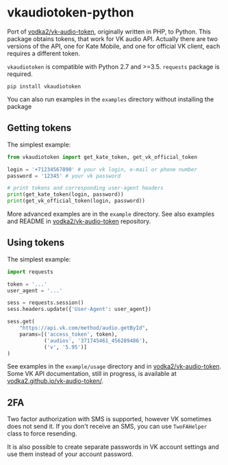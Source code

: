 # vkaudiotoken-python

Port of [vodka2/vk-audio-token](https://github.com/vodka2/vk-audio-token), originally written in PHP, to Python. This package obtains tokens, that work for VK audio API. Actually there are two versions of the API, one for Kate Mobile, and one for official VK client, each requires a different token.

`vkaudiotoken` is compatible with Python 2.7 and >=3.5. `requests` package is required.

```
pip install vkaudiotoken
```
You can also run examples in the `examples` directory without installing the package

## Getting tokens

The simplest example:

```python
from vkaudiotoken import get_kate_token, get_vk_official_token

login = '+71234567890' # your vk login, e-mail or phone number
password = '12345' # your vk password

# print tokens and corresponding user-agent headers
print(get_kate_token(login, password))
print(get_vk_official_token(login, password))
```

More advanced examples are in the `example` directory. See also examples and README in [vodka2/vk-audio-token](https://github.com/vodka2/vk-audio-token/tree/master/src/examples) repository.

## Using tokens

The simplest example:

```python
import requests

token = '...'
user_agent = '...'

sess = requests.session()
sess.headers.update({'User-Agent': user_agent})

sess.get(
    "https://api.vk.com/method/audio.getById",
    params=[('access_token', token),
            ('audios', '371745461_456289486'),
            ('v', '5.95')]
)
```

See examples in the `example/usage` directory and in [vodka2/vk-audio-token](https://github.com/vodka2/vk-audio-token/tree/master/src/examples/usage). Some VK API documentation, still in progress, is available at [vodka2.github.io/vk-audio-token/](https://vodka2.github.io/vk-audio-token/).

## 2FA

Two factor authorization with SMS is supported, however VK sometimes does not send it. If you don't receive an SMS, you can use `TwoFAHelper` class to force resending. 

It is also possible to create separate passwords in VK account settings and use them instead of your account password.